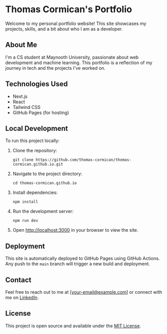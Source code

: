 # Thomas Cormican's Portfolio

Welcome to my personal portfolio website! This site showcases my projects, skills, and a bit about who I am as a developer.

## About Me

I'm a CS student at Maynooth University, passionate about web development and machine learning. This portfolio is a reflection of my journey in tech and the projects I've worked on.

## Technologies Used

- Next.js
- React
- Tailwind CSS
- GitHub Pages (for hosting)

## Local Development

To run this project locally:

1. Clone the repository:

   ```
   git clone https://github.com/thomas-cormican/thomas-cormican.github.io.git
   ```

2. Navigate to the project directory:

   ```
   cd thomas-cormican.github.io
   ```

3. Install dependencies:

   ```
   npm install
   ```

4. Run the development server:

   ```
   npm run dev
   ```

5. Open [http://localhost:3000](http://localhost:3000) in your browser to view the site.

## Deployment

This site is automatically deployed to GitHub Pages using GitHub Actions. Any push to the `main` branch will trigger a new build and deployment.

## Contact

Feel free to reach out to me at [your-email@example.com] or connect with me on [LinkedIn](your-linkedin-profile-url).

## License

This project is open source and available under the [MIT License](LICENSE).

